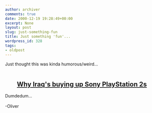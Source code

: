 ```yaml
---
author: archiver
comments: true
date: 2000-12-19 19:28:49+00:00
excerpt: None
layout: post
slug: just-something-fun
title: Just something 'fun'...
wordpress_id: 328
tags:
- oldpost
---
```


Just thought this was kinda humorous/weird...<br /><br /><center><h2><a href="http://www.worldnetdaily.com/bluesky_exnews/20001219_xex_why_iraqs_bu.shtml" target="_blank">Why Iraq's buying up Sony PlayStation 2s</a></h2></center>Dumdedum...<br /><br />-Oliver